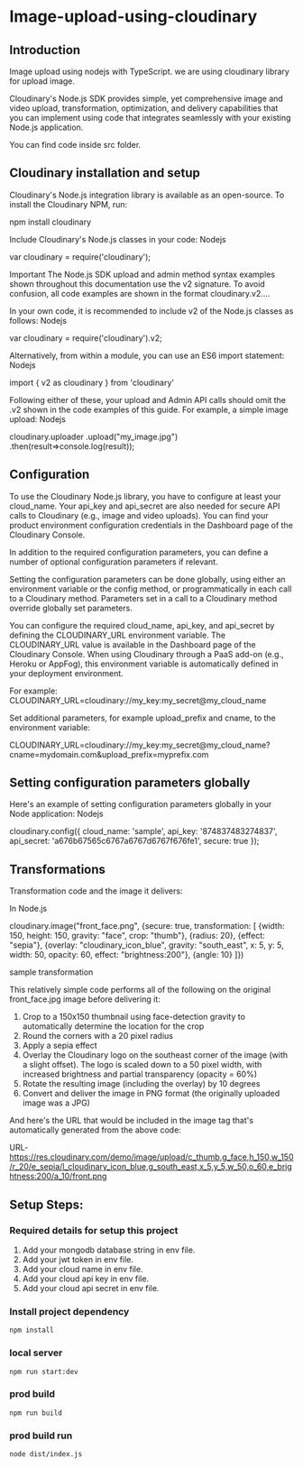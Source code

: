 # Image-upload-using-cloudinary

## Introduction
   Image upload using nodejs with TypeScript. we are using cloudinary library for upload image.

   Cloudinary's Node.js SDK provides simple, yet comprehensive image and video upload, transformation, optimization, and delivery capabilities that you can implement using code that integrates seamlessly with your existing Node.js application.

   You can find code inside src folder.

## Cloudinary installation and setup

Cloudinary's Node.js integration library is available as an open-source. To install the Cloudinary NPM, run:

npm install cloudinary

Include Cloudinary's Node.js classes in your code:
Nodejs

var cloudinary = require('cloudinary');

Important
The Node.js SDK upload and admin method syntax examples shown throughout this documentation use the v2 signature. To avoid confusion, all code examples are shown in the format cloudinary.v2....

In your own code, it is recommended to include v2 of the Node.js classes as follows:
Nodejs

var cloudinary = require('cloudinary').v2;

Alternatively, from within a module, you can use an ES6 import statement:
Nodejs

import { v2 as cloudinary } from 'cloudinary'

Following either of these, your upload and Admin API calls should omit the .v2 shown in the code examples of this guide.
For example, a simple image upload:
Nodejs

cloudinary.uploader
.upload("my_image.jpg")
.then(result=>console.log(result));

## Configuration

To use the Cloudinary Node.js library, you have to configure at least your cloud_name. Your api_key and api_secret are also needed for secure API calls to Cloudinary (e.g., image and video uploads). You can find your product environment configuration credentials in the Dashboard page of the Cloudinary Console.

In addition to the required configuration parameters, you can define a number of optional configuration parameters if relevant.

Setting the configuration parameters can be done globally, using either an environment variable or the config method, or programmatically in each call to a Cloudinary method. Parameters set in a call to a Cloudinary method override globally set parameters.


You can configure the required cloud_name, api_key, and api_secret by defining the CLOUDINARY_URL environment variable. The CLOUDINARY_URL value is available in the Dashboard page of the Cloudinary Console. When using Cloudinary through a PaaS add-on (e.g., Heroku or AppFog), this environment variable is automatically defined in your deployment environment. 

For example:
CLOUDINARY_URL=cloudinary://my_key:my_secret@my_cloud_name

Set additional parameters, for example upload_prefix and cname, to the environment variable:

CLOUDINARY_URL=cloudinary://my_key:my_secret@my_cloud_name?cname=mydomain.com&upload_prefix=myprefix.com

## Setting configuration parameters globally

Here's an example of setting configuration parameters globally in your Node application:
Nodejs

cloudinary.config({ 
  cloud_name: 'sample', 
  api_key: '874837483274837', 
  api_secret: 'a676b67565c6767a6767d6767f676fe1',
  secure: true
});

## Transformations

Transformation code and the image it delivers:

In Node.js

cloudinary.image("front_face.png", {secure: true, transformation: [
  {width: 150, height: 150, gravity: "face", crop: "thumb"},
  {radius: 20},
  {effect: "sepia"},
  {overlay: "cloudinary_icon_blue", gravity: "south_east", x: 5, y: 5, width: 50, opacity: 60, effect: "brightness:200"},
  {angle: 10}
  ]})

sample transformation

This relatively simple code performs all of the following on the original front_face.jpg image before delivering it:

  1. Crop to a 150x150 thumbnail using face-detection gravity to automatically determine the location for the crop
  2. Round the corners with a 20 pixel radius
  3. Apply a sepia effect
  4. Overlay the Cloudinary logo on the southeast corner of the image (with a slight offset). The logo is scaled down to a 50 pixel width, with increased brightness and partial transparency (opacity = 60%)
  5. Rotate the resulting image (including the overlay) by 10 degrees
  6. Convert and deliver the image in PNG format (the originally uploaded image was a JPG)

And here's the URL that would be included in the image tag that's automatically generated from the above code:

URL- https://res.cloudinary.com/demo/image/upload/c_thumb,g_face,h_150,w_150/r_20/e_sepia/l_cloudinary_icon_blue,g_south_east,x_5,y_5,w_50,o_60,e_brightness:200/a_10/front.png

## Setup Steps:
### Required details for setup this project
   1. Add your mongodb database string in env file.
   2. Add your jwt token in env file.
   3. Add your cloud name in env file.
   4. Add your cloud api key in env file.
   5. Add your cloud api secret in env file.
   
### Install project dependency
`npm install`
### local server
`npm run start:dev`
### prod build
`npm run build`
### prod build run
`node dist/index.js`